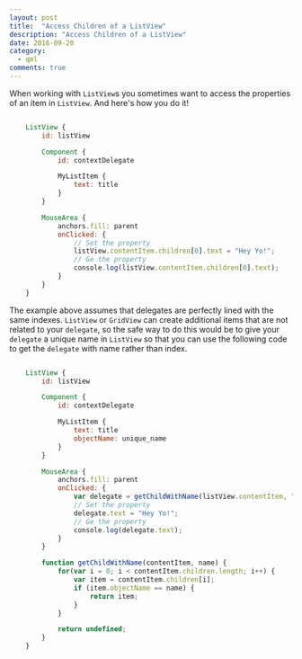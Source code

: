 ```yaml
---
layout: post
title:  "Access Children of a ListView"
description: "Access Children of a ListView"
date: 2016-09-20
category:
  - qml
comments: true
---
```


When working with `ListView`s you sometimes want to access the properties of an item in `ListView`. And here's how you do it!

```qml

    ListView {
        id: listView

        Component {
            id: contextDelegate

            MyListItem {
                text: title
            }
        }

        MouseArea {
            anchors.fill: parent
            onClicked: {
                // Set the property
                listView.contentItem.children[0].text = "Hey Yo!";
                // Ge the property
                console.log(listView.contentItem.children[0].text);
            }
        }
    }

```

The example above assumes that delegates are perfectly lined with the same indexes. `ListView` or `GridView` can create additional items that are not related to
your `delegate`, so the safe way to do this would be to give your `delegate` a unique name in `ListView` so that you can use the following code to get the `delegate`
with name rather than index.

```qml

    ListView {
        id: listView

        Component {
            id: contextDelegate

            MyListItem {
                text: title
                objectName: unique_name
            }
        }

        MouseArea {
            anchors.fill: parent
            onClicked: {
                var delegate = getChildWithName(listView.contentItem, "unique_name");
                // Set the property
                delegate.text = "Hey Yo!";
                // Ge the property
                console.log(delegate.text);
            }
        }

        function getChildWithName(contentItem, name) {
            for(var i = 0; i < contentItem.children.length; i++) {
                var item = contentItem.children[i];
                if (item.objectName == name) {
                    return item;
                }
            }

            return undefined;
        }
    }

```
